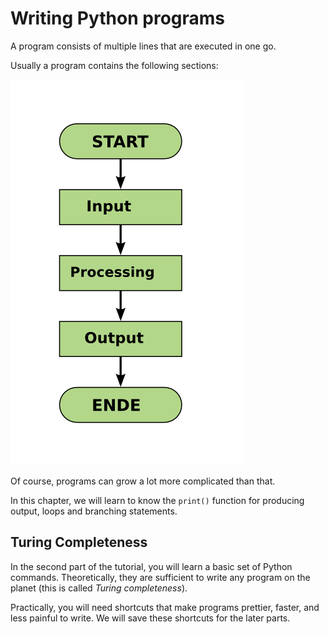 
# Writing Python programs

A program consists of multiple lines that are executed in one go.

Usually a program contains the following sections:

![input-processing-output](../images/IPO.png)

Of course, programs can grow a lot more complicated than that.

In this chapter, we will learn to know the `print()` function for producing output, loops and branching statements.

## Turing Completeness

In the second part of the tutorial, you will learn a basic set of Python commands. Theoretically, they are sufficient to write any program on the planet (this is called *Turing completeness*).

Practically, you will need shortcuts that make programs prettier, faster, and less painful to write. We will save these shortcuts for the later parts.
